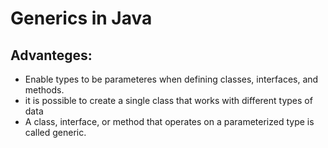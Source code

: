 # Generics in Java 

## Advanteges: 

- Enable types to be parameteres when defining classes, interfaces, and methods. 
- it is possible to create a single class that works with different types of data 
- A class, interface, or method that operates on a parameterized type is called generic. 

